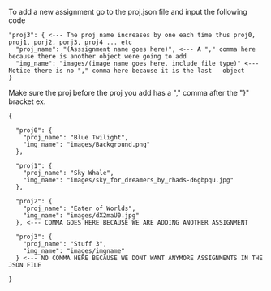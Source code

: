 To add a new assignment go to the proj.json file and input the following code 

    "proj3": { <--- The proj name increases by one each time thus proj0, proj1, porj2, porj3, proj4 ... etc
      "proj_name": "(Asssignment name goes here)", <--- A "," comma here because there is another object were going to add
      "img_name": "images/(image name goes here, include file type)" <--- Notice there is no "," comma here because it is the last   object   
    }

Make sure the proj before the proj you add has a "," comma after the "}" bracket ex.

    {
    
      "proj0": { 
        "proj_name": "Blue Twilight",   
        "img_name": "images/Background.png"   
      },
    
      "proj1": {       
        "proj_name": "Sky Whale",    
        "img_name": "images/sky_for_dreamers_by_rhads-d6gbpqu.jpg"    
      }, 
    
      "proj2": {
        "proj_name": "Eater of Worlds",   
        "img_name": "images/dX2maU0.jpg"  
      }, <--- COMMA GOES HERE BECAUSE WE ARE ADDING ANOTHER ASSIGNMENT   
    
      "proj3": {
        "proj_name": "Stuff 3",
        "img_name": "images/imgname"
      } <--- NO COMMA HERE BECAUSE WE DONT WANT ANYMORE ASSIGNMENTS IN THE JSON FILE 
      
    }
